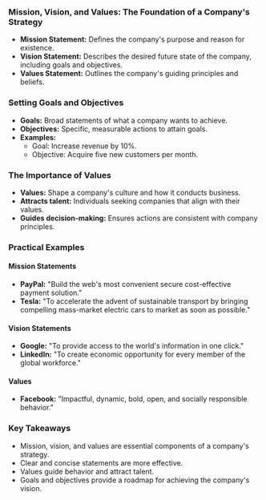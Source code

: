 ### Mission, Vision, and Values: The Foundation of a Company's Strategy

- **Mission Statement:** Defines the company's purpose and reason for existence.
- **Vision Statement:** Describes the desired future state of the company, including goals and objectives.
- **Values Statement:** Outlines the company's guiding principles and beliefs.

### Setting Goals and Objectives
- **Goals:** Broad statements of what a company wants to achieve.
- **Objectives:** Specific, measurable actions to attain goals.
- **Examples:**
    - Goal: Increase revenue by 10%.
    - Objective: Acquire five new customers per month.

### The Importance of Values
- **Values:** Shape a company's culture and how it conducts business.
- **Attracts talent:** Individuals seeking companies that align with their values.
- **Guides decision-making:** Ensures actions are consistent with company principles.

### Practical Examples
#### Mission Statements
- **PayPal:** "Build the web's most convenient secure cost-effective payment solution."
- **Tesla:** "To accelerate the advent of sustainable transport by bringing compelling mass-market electric cars to market as soon as possible."  
#### Vision Statements
- **Google:** "To provide access to the world's information in one click."
- **LinkedIn:** "To create economic opportunity for every member of the global workforce."
#### Values
- **Facebook:** "Impactful, dynamic, bold, open, and socially responsible behavior."

### Key Takeaways
- Mission, vision, and values are essential components of a company's strategy.
- Clear and concise statements are more effective.
- Values guide behavior and attract talent.
- Goals and objectives provide a roadmap for achieving the company's vision.